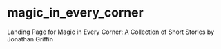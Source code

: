 # magic_in_every_corner
Landing Page for Magic in Every Corner: A Collection of Short Stories by Jonathan Griffin
